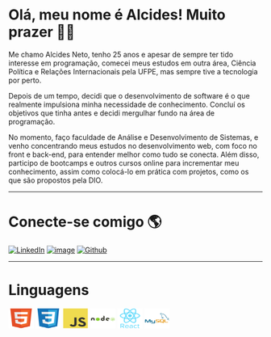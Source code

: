 # Olá, meu nome é Alcides! Muito prazer 👋🏻

Me chamo Alcides Neto, tenho 25 anos e apesar de sempre ter tido interesse em programação, comecei meus estudos em outra área, Ciência Política e Relações Internacionais pela UFPE, mas sempre tive a tecnologia por perto. 

Depois de um tempo, decidi que o desenvolvimento de software é o que realmente impulsiona minha necessidade de conhecimento. Concluí os objetivos que tinha antes e decidi mergulhar fundo na área de programação.

No momento, faço faculdade de Análise e Desenvolvimento de Sistemas, e venho concentrando meus estudos no desenvolvimento web, com foco no front e back-end, para entender melhor como tudo se conecta. Além disso, participo de bootcamps e outros cursos online para incrementar meu conhecimento, assim como colocá-lo em prática com projetos, como os que são propostos pela DIO.

***

# Conecte-se comigo 🌎

[![LinkedIn](https://img.shields.io/badge/-LinkedIn-000?style=for-the-badge&logo=linkedin&logoColor=30A3DC)](https://www.linkedin.com/in/alcidesliraneto/)
[![image](https://img.shields.io/badge/Gmail-D14836?style=for-the-badge&logo=gmail&logoColor=white)](mailto:alcidesneto40@gmail.com)
[![Github](https://img.shields.io/badge/Github-000?style=for-the-badge&logo=Github&logoColor=fffff)](https://github.com/AlcidesNet0)

***
<div style="display: inline_block">
 
# Linguagens
  <img align="center" alt="HTML5" height="40" width="50" src="https://raw.githubusercontent.com/devicons/devicon/master/icons/html5/html5-original.svg" />
  <img align="center" alt="CSS3" height="40" width="50" src="https://raw.githubusercontent.com/devicons/devicon/master/icons/css3/css3-original.svg" />
  <img align="center" alt="JavaScript" height="40" width="50" src="https://github.com/devicons/devicon/blob/master/icons/javascript/javascript-original.svg">
  <img align="center" alt="NodeJS" height="40" width="50" src="https://github.com/devicons/devicon/blob/master/icons/nodejs/nodejs-original-wordmark.svg" />
  <img align="center" alt="-React" height="40" width="50" src="https://github.com/devicons/devicon/blob/master/icons/react/react-original-wordmark.svg">
  <img align="center" alt="MySQL" height="40" width="50" src="https://github.com/devicons/devicon/blob/master/icons/mysql/mysql-original-wordmark.svg">
 </div>
